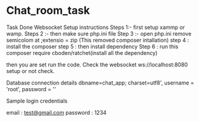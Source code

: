 # Chat_room_task
Task Done Websocket
Setup instructions
Steps 1:- first setup xammp or wamp.
Steps 2 :- then make sure php.ini file 
Step 3 :- open php.ini remove semicolom at ;extensio = zip (This removed composer intallation)
step 4 : install the composer 
step 5 : then install dependency 
Step 6 : run this composer require cboden/ratchet(install all the dependency)

then you are set run the code.
Check the websocket 
ws://localhost:8080
setup or not check.


Database connection details
dbname=chat_app;
charset=utf8', 
username  = 'root', 
password = ''


Sample login credentials

email : test@gmail.com
password : 1234





